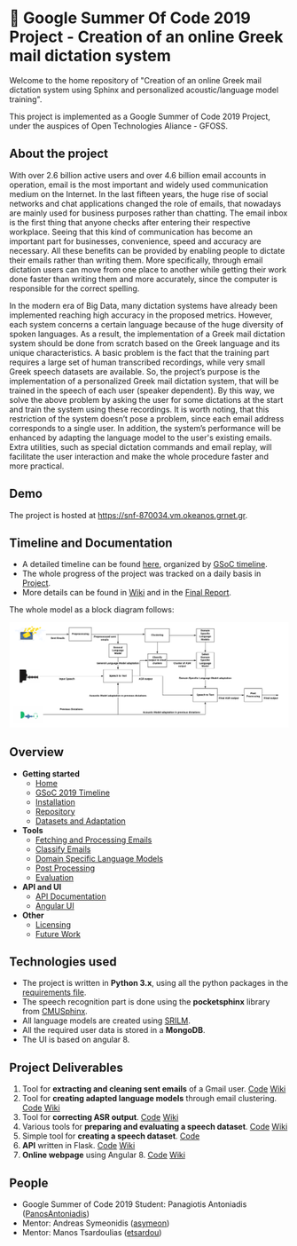  # :rocket: Google Summer Of Code 2019 Project - Creation of an online Greek mail dictation system

Welcome to the home repository of "Creation of an online Greek mail dictation system using Sphinx and personalized acoustic/language model training".

This project is implemented as a Google Summer of Code 2019 Project, under the auspices of Open Technologies Aliance - GFOSS.

## About the project

With over 2.6 billion active users and over 4.6 billion email accounts in operation, email is the most important and widely used communication medium on the Internet. In the last fifteen years, the huge rise of social networks and chat applications changed the role of emails, that nowadays are mainly used for business purposes rather than chatting. The email inbox is the first thing that anyone checks after entering their respective workplace. Seeing that this kind of communication has become an important part for businesses, convenience, speed and accuracy are necessary. All these benefits can be provided by enabling people to dictate their emails rather than writing them. More specifically, through email dictation users can move from one place to another while getting their work done faster than writing them and more accurately, since the computer is responsible for the correct spelling.

In the modern era of Big Data, many dictation systems have already been implemented reaching high accuracy in the proposed metrics. However,  each system concerns a certain language because of the huge diversity of spoken languages. As a result, the implementation of a Greek mail dictation system should be done from scratch based on the Greek language and its unique characteristics. A basic problem is the fact that the training part requires a large set of human transcribed recordings, while very small Greek speech datasets are available. So, the project’s purpose is the implementation of a personalized Greek mail dictation system, that will be trained in the speech of each user (speaker dependent). By this way, we solve the above problem by asking the user for some dictations at the start and train the system using these recordings. Ιt is worth noting, that this restriction of the system doesn’t pose a problem, since each email address corresponds to a single user. In addition, the system’s performance will be enhanced by adapting the language model to the user's existing emails. Extra utilities, such as special dictation commands and email replay, will facilitate the user interaction and make the whole procedure faster and more practical.

## Demo
The project is hosted at https://snf-870034.vm.okeanos.grnet.gr.

## Timeline and Documentation

- A detailed timeline can be found [here](https://github.com/eellak/gsoc2019-sphinx/wiki/Timeline), organized by [GSoC timeline](https://developers.google.com/open-source/gsoc/timeline). 
- The whole progress of the project was tracked on a daily basis in [Project](https://github.com/eellak/gsoc2019-sphinx/projects/1).
- More details can be found in [Wiki](https://github.com/eellak/gsoc2019-sphinx/wiki) and in the [Final Report](https://gist.github.com/PanosAntoniadis/2a056cdbe4eb8556c30e33193e84d1b0).

 
The whole model as a block diagram follows:

<img src="https://github.com/eellak/gsoc2019-sphinx/blob/master/docs/pics/model2.png"/> 

## Overview

- **Getting started**
  - [Home](https://github.com/eellak/gsoc2019-sphinx/wiki)
  - [GSoC 2019 Timeline](https://github.com/eellak/gsoc2019-sphinx/wiki/Timeline)
  - [Installation](https://github.com/eellak/gsoc2019-sphinx/wiki/Installation)
  - [Repository](https://github.com/eellak/gsoc2019-sphinx/wiki/Repository)
  - [Datasets and Adaptation](https://github.com/eellak/gsoc2019-sphinx/wiki/Datasets-and-Adaptation)
- **Tools**
  - [Fetching and Processing Emails](https://github.com/eellak/gsoc2019-sphinx/wiki/Fetching-and-Processing-Emails)
  - [Classify Emails](https://github.com/eellak/gsoc2019-sphinx/wiki/Classify-Emails)
  - [Domain Specific Language Models](https://github.com/eellak/gsoc2019-sphinx/wiki/Domain-Specific-Language-Models)
  - [Post Processing](https://github.com/eellak/gsoc2019-sphinx/wiki/Post-Processing)
  - [Evaluation](https://github.com/eellak/gsoc2019-sphinx/wiki/Evaluation)
- **API and UI**
  - [API Documentation](https://github.com/eellak/gsoc2019-sphinx/wiki/API-Documentation)
  - [Angular UI](https://github.com/eellak/gsoc2019-sphinx/wiki/Angular-UI)
- **Other**
  - [Licensing](https://github.com/eellak/gsoc2019-sphinx/wiki/Licensing)
  - [Future Work](https://github.com/eellak/gsoc2019-sphinx/wiki/Future-Work)



## Technologies used
- The project is written in __Python 3.x__, using all the python packages in the [requirements file](https://github.com/eellak/gsoc2019-sphinx/blob/master/requirements.txt).
- The speech recognition part is done using the __pocketsphinx__ library from [CMUSphinx](https://cmusphinx.github.io/wiki/).
- All language models are created using [SRILM](http://www.speech.sri.com/projects/srilm/).
- All the required user data is stored in a __MongoDB__.
- The UI is based on angular 8.

## Project Deliverables

1. Tool for __extracting and cleaning sent emails__ of a Gmail user. [Code](https://github.com/eellak/gsoc2019-sphinx/tree/master/email_processing) [Wiki](https://github.com/eellak/gsoc2019-sphinx/wiki/Fetching-and-Processing-Emails)
2. Tool for __creating adapted language models__ through email clustering. [Code](https://github.com/eellak/gsoc2019-sphinx/tree/master/email_clustering) [Wiki](https://github.com/eellak/gsoc2019-sphinx/wiki/Domain-Specific-Language-Models)
3. Tool for __correcting ASR output__. [Code](https://github.com/eellak/gsoc2019-sphinx/tree/master/post_processing) [Wiki](https://github.com/eellak/gsoc2019-sphinx/wiki/Post-Processing)
4. Various tools for __preparing and evaluating a speech dataset__. [Code](https://github.com/eellak/gsoc2019-sphinx/tree/master/data/scripts) [Wiki](https://github.com/eellak/gsoc2019-sphinx/wiki/Datasets-and-Adaptation) 
5. Simple tool for __creating a speech dataset__. [Code](https://github.com/PanosAntoniadis/fast-recorder)
6. __API__ written in Flask. [Code](https://github.com/eellak/gsoc2019-sphinx/tree/master/api) [Wiki](https://github.com/eellak/gsoc2019-sphinx/wiki/API-Documentation)
7. __Online webpage__ using Angular 8. [Code](https://github.com/eellak/gsoc2019-sphinx/tree/master/angular-ui) [Wiki](https://github.com/eellak/gsoc2019-sphinx/wiki/Angular-UI)

## People
- Google Summer of Code 2019 Student: Panagiotis Antoniadis ([PanosAntoniadis](https://github.com/PanosAntoniadis))
- Mentor: Andreas Symeonidis ([asymeon](https://github.com/asymeon))
- Mentor: Manos Tsardoulias ([etsardou](https://github.com/etsardou))
